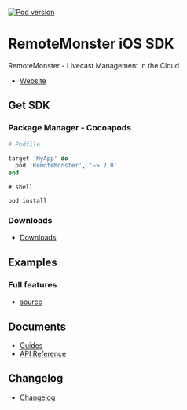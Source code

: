[![Pod version](https://badge.fury.io/co/RemoteMonster.svg)](https://cocoapods.org/pods/RemoteMonster)

# RemoteMonster iOS SDK

RemoteMonster - Livecast Management in the Cloud

* [Website](https://remotemonster.com)

## Get SDK

### Package Manager - Cocoapods

```ruby
# Podfile

target 'MyApp' do
  pod 'RemoteMonster', '~> 2.0'
end
```

```shell
# shell

pod install
```

### Downloads

* [Downloads](https://github.com/RemoteMonster/ios-sdk/releases/)

## Examples

### Full features

* [source](https://github.com/RemoteMonster/ios-sdk/tree/master/examples/full/)

## Documents

* [Guides](https://docs.remotemonster.com/)
* [API Reference](https://remotemonster.github.io/ios-sdk/)

## Changelog

* [Changelog](https://github.com/RemoteMonster/ios-sdk/blob/master/CHANGELOG.md)
